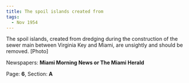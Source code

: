```yaml
---  
title: The spoil islands created from  
tags:  
  - Nov 1954  
---  
```

  
The spoil islands, created from dredging during the construction of the sewer main between Virginia Key and Miami, are unsightly and should be removed. [Photo]  
  
Newspapers: **Miami Morning News or The Miami Herald**  
  
Page: **6**, Section: **A** 
